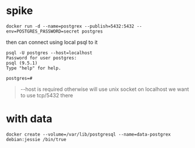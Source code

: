 spike
=====

	docker run -d --name=postgrex --publish=5432:5432 --env=POSTGRES_PASSWORD=secret postgres

then can connect using local psql to it

	psql -U postgres --host=localhost
	Password for user postgres:
	psql (9.5.1)
	Type "help" for help.

	postgres=#

> --host is required otherwise will use unix socket on localhost
> we want to use tcp/5432 there
>

with data
=========

	docker create --volume=/var/lib/postgresql --name=data-postgrex debian:jessie /bin/true


